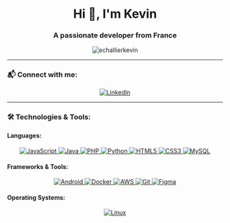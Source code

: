 <h1 align="center">Hi 👋, I'm Kevin</h1>
<h3 align="center">A passionate developer from France</h3>

<p align="center">
  <img src="https://komarev.com/ghpvc/?username=echallierkevin&label=Profile%20views&color=0e75b6&style=flat" alt="echallierkevin" />
</p>


---

### 📬 Connect with me:
<p align="center">
  <a href="https://linkedin.com/in/kevin-echallier-03b78424a" target="_blank">
    <img src="https://img.shields.io/badge/-LinkedIn-0e76a8?style=flat&logo=linkedin&logoColor=white" alt="LinkedIn" />
  </a>
</p>

---

### 🛠️ Technologies & Tools:

#### **Languages:**
<p align="center">
  <a href="https://developer.mozilla.org/en-US/docs/Web/JavaScript" target="_blank">
    <img src="https://img.shields.io/badge/JavaScript-efd81d?style=flat&logo=javascript&logoColor=black" alt="JavaScript" />
  </a>
  <a href="https://www.java.com" target="_blank">
    <img src="https://img.shields.io/badge/Java-007396?style=flat&logo=java&logoColor=white" alt="Java" />
  </a>
  <a href="https://www.php.net" target="_blank">
    <img src="https://img.shields.io/badge/PHP-777bb3?style=flat&logo=php&logoColor=white" alt="PHP" />
  </a>
  <a href="https://www.python.org" target="_blank">
    <img src="https://img.shields.io/badge/Python-3776AB?style=flat&logo=python&logoColor=white" alt="Python" />
  </a>
  <a href="https://www.w3.org/html/" target="_blank">
    <img src="https://img.shields.io/badge/HTML5-e34f26?style=flat&logo=html5&logoColor=white" alt="HTML5" />
  </a>
  <a href="https://www.w3schools.com/css/" target="_blank">
    <img src="https://img.shields.io/badge/CSS3-2965f1?style=flat&logo=css3&logoColor=white" alt="CSS3" />
  </a>
  <a href="https://www.mysql.com/" target="_blank">
    <img src="https://img.shields.io/badge/MySQL-4479a1?style=flat&logo=mysql&logoColor=white" alt="MySQL" />
  </a>
</p>

#### **Frameworks & Tools:**
<p align="center">
  <a href="https://developer.android.com" target="_blank">
    <img src="https://img.shields.io/badge/Android-3ddc84?style=flat&logo=android&logoColor=white" alt="Android" />
  </a>
  <a href="https://www.docker.com" target="_blank">
    <img src="https://img.shields.io/badge/Docker-2496ed?style=flat&logo=docker&logoColor=white" alt="Docker" />
  </a>
  <a href="https://aws.amazon.com" target="_blank">
    <img src="https://img.shields.io/badge/AWS-232f3e?style=flat&logo=amazonaws&logoColor=white" alt="AWS" />
  </a>
  <a href="https://git-scm.com" target="_blank">
    <img src="https://img.shields.io/badge/Git-f1502f?style=flat&logo=git&logoColor=white" alt="Git" />
  </a>
  <a href="https://www.figma.com" target="_blank">
    <img src="https://img.shields.io/badge/Figma-F24E1E?style=flat&logo=figma&logoColor=white" alt="Figma" />
  </a>
</p>

#### **Operating Systems:**
<p align="center">
  <a href="https://www.linux.org" target="_blank">
    <img src="https://img.shields.io/badge/Linux-FCC624?style=flat&logo=linux&logoColor=black" alt="Linux" />
  </a>
</p>
